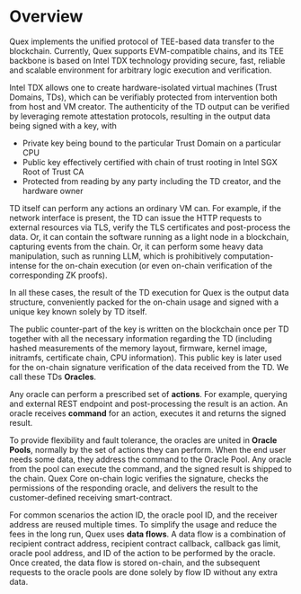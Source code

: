 # Overview

Quex implements the unified protocol of TEE-based data transfer to the blockchain. Currently, Quex supports EVM-compatible
chains, and its TEE backbone is based on Intel TDX technology providing secure, fast, reliable and scalable environment for
arbitrary logic execution and verification.

Intel TDX allows one to create hardware-isolated virtual machines (Trust Domains, TDs), which can be verifiably protected
from intervention both from host and VM creator. The authenticity of the TD output can be verified by leveraging remote
attestation protocols, resulting in the output data being signed with a key, with
+ Private key being bound to the particular Trust Domain on a particular CPU
+ Public key effectively certified with chain of trust rooting in Intel SGX Root of Trust CA
+ Protected from reading by any party including the TD creator, and the hardware owner

TD itself can perform any actions an ordinary VM can. For example, if the network interface is present, the TD can issue
the HTTP requests to external resources via TLS, verify the TLS certificates and post-process the data. Or, it can
contain the software running as a light node in a blockchain, capturing events from the chain. Or, it can perform some
heavy data manipulation, such as running LLM, which is prohibitively computation-intense for the on-chain execution (or
even on-chain verification of the corresponding ZK proofs).

In all these cases, the result of the TD execution for Quex is the output data structure, conveniently packed for the
on-chain usage and signed with a unique key known solely by TD itself. 

The public counter-part of the key is written on the blockchain once per TD together with all the necessary information
regarding the TD (including hashed measurements of the memory layout, firmware, kernel image, initramfs, certificate
chain, CPU information). This public key is later used for the on-chain signature verification of the data received from
the TD. We call these TDs **Oracles**.

Any oracle can perform a prescribed set of **actions**. For example, querying and external REST endpoint and
post-processing the result is an action. An oracle receives **command** for an action, executes it and returns the signed
result.

To provide flexibility and fault tolerance, the oracles are united in **Oracle Pools**, normally by the set of actions
they can perform. When the end user needs some data, they address the command to the Oracle Pool. Any oracle from the
pool can execute the command, and the signed result is shipped to the chain. Quex Core on-chain logic verifies the
signature, checks the permissions of the responding oracle, and delivers the result to the customer-defined receiving
smart-contract.

For common scenarios the action ID, the oracle pool ID, and the receiver address are reused multiple times. To
simplify the usage and reduce the fees in the long run, Quex uses **data flows**. A data flow is a combination of
recipient contract address, recipient contract callback, callback gas limit, oracle pool address, and ID of the action to be
performed by the oracle. Once created, the data flow is stored on-chain, and the subsequent requests to the oracle pools
are done solely by flow ID without any extra data.
